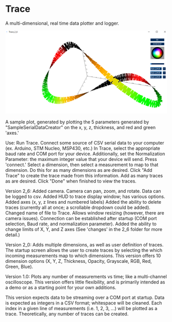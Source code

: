 # Trace
A multi-dimensional, real time data plotter and logger.  
  
<p align="center">  
  <img src="TraceDemo.png"/>    
</p>   
  
A sample plot, generated by plotting the 5 parameters generated by "SampleSerialDataCreator" on the x, y, z, thickness, and red and green 'axes.'    

    
Use: Run Trace.
Connect some source of CSV serial data to your computer (ex. Arduino, STM Nucleo, MSP430, etc.)
In Trace, select the appropriate baud rate and COM port for your device. Additionally, set the Normalization Parameter: the maximum integer value that your device will send. Press 'connect.'
Select a dimension, then select a measurement to map to that dimension.
Do this for as many dimensions as are desired.
Click "Add Trace" to create the trace made from this information.
Add as many traces as are desired.
Click "Done" when finished to view the traces.

Version 2_6: Added camera. Camera can pan, zoom, and rotate. Data can be logged to csv.
Added HUD to trace display window; has various options. Added axes (x, y, z lines and numbered labels)
Added the ability to delete traces (currently all at once; a scrollable dropdown could be added).
Changed name of file to Trace. Allows window resizing (however, there are camera issues). Connection can be established after startup (COM port selection, Baud rate, and normalization parameter). Added the ability to change limits of X, Y, and Z axes
(See 'changes' in the 2_6 folder for more detail.)

Version 2_0: Adds multiple dimensions, as well as user definition of traces.
The startup screen allows the user to create traces by selecting the which incoming measurements map to which dimensions.
This version offers 10 dimension options (X, Y, Z, Thickness, Opacity, Grayscale, RGB, Red, Green, Blue).

Version 1.0: Plots any number of measurements vs time; like a multi-channel oscilloscope. This version offers little flexibility, and is primarily intended as a demo or as a starting point for your own additions.

This version expects data to be streaming over a COM port at startup.
Data is expected as integers in a CSV format; whitespace will be cleaned.
Each index in a given line of measurements (i.e. 1, 2, 3, ...) will be plotted as a trace.
Theoretically, any number of traces can be created.
